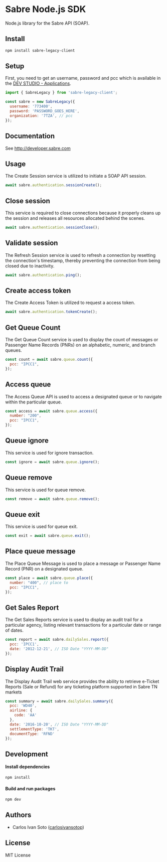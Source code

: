 # Sabre Node.js SDK

Node.js library for the Sabre API (SOAP).

## Install

```bash
npm install sabre-legacy-client
```

## Setup

First, you need to get an username, password and pcc which is available in the [DEV STUDIO - Applications](https://developer.sabre.com/my-account/applications).

```js
import { SabreLegacy } from 'sabre-legacy-client';

const sabre = new SabreLegacy({
  username: '773400', 
  password: 'PASSWORD_GOES_HERE',
  organization: '7TZA', // pcc
});
```

## Documentation

See http://developer.sabre.com

## Usage

The Create Session service is utilized to initiate a SOAP API session.

```js
await sabre.authentication.sessionCreate();
```

## Close session

This service is required to close connections because it properly cleans up the session and releases all resources allocated behind the scenes.

```js
await sabre.authentication.sessionClose();
```

## Validate session

The Refresh Session service is used to refresh a connection by resetting the connection's timestamp, thereby preventing the connection from being closed due to inactivity.

```js
await sabre.authentication.ping();
```

## Create access token

The Create Access Token is utilized to request a access token.

```js
await sabre.authentication.tokenCreate();
```

## Get Queue Count

The Get Queue Count service is used to display the count of messages or Passenger Name Records (PNRs) on an alphabetic, numeric, and branch queues.

```js
const count = await sabre.queue.count({
  pcc: "IPCC1",
});
```

## Access queue

The Access Queue API is used to access a designated queue or to navigate within the particular queue.

```js
const access = await sabre.queue.access({
  number: "200",
  pcc: "IPCC1",
});
```

## Queue ignore

This service is used for ignore transaction.

```js
const ignore = await sabre.queue.ignore();
```

## Queue remove

This service is used for queue remove.

```js
const remove = await sabre.queue.remove();
```

## Queue exit

This service is used for queue exit.

```js
const exit = await sabre.queue.exit();
```

## Place queue message

The Place Queue Message is used to place a message or Passenger Name Record (PNR) on a designated queue.

```js
const place = await sabre.queue.place({
  number: "400", // place to
  pcc: "IPCC1", 
});
```

## Get Sales Report

The Get Sales Reports service is used to display an audit trail for a particular agency, listing relevant transactions for a particular date or range of dates.

```js
const report = await sabre.dailySales.report({
  pcc: 'IPCC1', 
  date: '2012-12-21', // ISO Date "YYYY-MM-DD"
});
```

## Display Audit Trail

The Display Audit Trail web service provides the ability to retrieve e-Ticket Reports (Sale or Refund) for any ticketing platform supported in Sabre TN markets

```js
const summary = await sabre.dailySales.summary({
  pcc: 'WD40',
  airline: {
    code: 'AA'
  },
  date: '2016-10-20', // ISO Date "YYYY-MM-DD"
  settlementType: 'TKT',
  documentType: 'RFND'
});
```

## Development

#### Install dependencies

```sh
npm install
```

#### Build and run packages

```sh
npm dev
```

## Authors

- Carlos Ivan Soto ([carlosivansotop](https://www.linkedin.com/in/carlosivansotop/))

## License

MIT License
